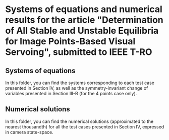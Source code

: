 # Systems of equations and numerical results for the article "Determination of All Stable and Unstable Equilibria for Image Points-Based Visual Servoing", submitted to IEEE T-RO

## Systems of equations

In this folder, you can find the systems corresponding to each test case presented in Section IV, as well as the symmetry-invariant change of variables presented in Section III-B (for the 4 points case only).

## Numerical solutions

In this folder, you can find the numerical solutions (approximated to the nearest thousandth) for all the test cases presented in Section IV, expressed in camera state-space.
